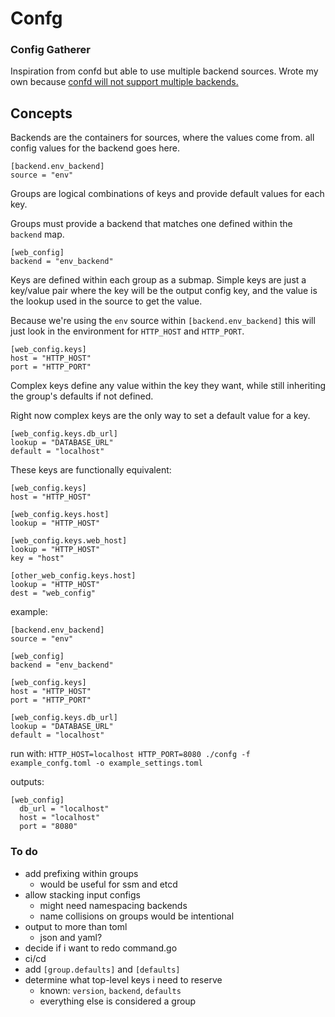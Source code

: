 # Confg

### Config Gatherer

Inspiration from confd but able to use multiple backend sources. Wrote my own
because [confd will not support multiple backends.][1]

## Concepts

Backends are the containers for sources, where the values come from. all
config values for the backend goes here.

```
[backend.env_backend]
source = "env"
```

Groups are logical combinations of keys and provide default values for
each key.

Groups must provide a backend that matches one defined within the
`backend` map.

```
[web_config]
backend = "env_backend"
```


Keys are defined within each group as a submap. Simple keys are just a
key/value pair where the key will be the output config key, and the
value is the lookup used in the source to get the value.

Because we're using the `env` source within `[backend.env_backend]` this
will just look in the environment for `HTTP_HOST` and `HTTP_PORT`.


```
[web_config.keys]
host = "HTTP_HOST"
port = "HTTP_PORT"
```

Complex keys define any value within the key they want, while still
inheriting the group's defaults if not defined.

Right now complex keys are the only way to set a default value for a
key.

```
[web_config.keys.db_url]
lookup = "DATABASE_URL"
default = "localhost"
```


These keys are functionally equivalent:

```
[web_config.keys]
host = "HTTP_HOST"

[web_config.keys.host]
lookup = "HTTP_HOST"

[web_config.keys.web_host]
lookup = "HTTP_HOST"
key = "host"

[other_web_config.keys.host]
lookup = "HTTP_HOST"
dest = "web_config"
```

example:

```
[backend.env_backend]
source = "env"

[web_config]
backend = "env_backend"

[web_config.keys]
host = "HTTP_HOST"
port = "HTTP_PORT"

[web_config.keys.db_url]
lookup = "DATABASE_URL"
default = "localhost"
```

run with: `HTTP_HOST=localhost HTTP_PORT=8080 ./confg -f example_confg.toml -o example_settings.toml`

outputs:

```
[web_config]
  db_url = "localhost"
  host = "localhost"
  port = "8080"
```


### To do

- add prefixing within groups
  - would be useful for ssm and etcd
- allow stacking input configs
  - might need namespacing backends
  - name collisions on groups would be intentional
- output to more than toml
  - json and yaml?
- decide if i want to redo command.go
- ci/cd
- add `[group.defaults]` and `[defaults]`
- determine what top-level keys i need to reserve
  - known: `version`, `backend`, `defaults`
  - everything else is considered a group

[1]: https://github.com/kelseyhightower/confd/issues/414#issuecomment-232388171